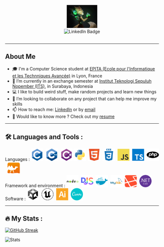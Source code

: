 <div id="header" align="center">
    <img src="./assets/pippfp.jpg" width="100"/>
    <div id="badges">
        <img src="https://img.shields.io/badge/LinkedIn-blue?style=for-the-badge&logo=linkedin&logoColor=white" alt="LinkedIn Badge"
        href="www.linkedin.com/in/hugo-frangiamone"/>
    </div>
    </br>
</div>

---
## About Me
- 🎓 I'm a Computer Science student at [EPITA (Ecole pour l'Informatique et les Technniques Avancée)](https://www.epita.fr/en/homepage/)  in Lyon, France
- 🌱 I’m currently in an exchange semester at [Institut Teknologi Sepuluh Nopember (ITS)](https://www.its.ac.id/), in Surabaya, Indonesia 
- 💻 I like to build weird stuff, make random projects and learn new things
- 👯 I’m looking to collaborate on any project that can help me improve my skills
- 📫 How to reach me: [LinkedIn](www.linkedin.com/in/hugo-frangiamone) or by [email](mailto:hugo.frangiamone@proton.me)
- 📝 Would like to know more ? Check out my [resume](https://svartorm.me/)

---
## :hammer_and_wrench: Languages and Tools :
<div id="language">
    Languages :
    <img src="https://github.com/devicons/devicon/blob/master/icons/c/c-original.svg" title="C" alt="C" width="40" height="40"/>&nbsp;
    <img src="https://github.com/devicons/devicon/blob/master/icons/cplusplus/cplusplus-original.svg" title="C++" alt="C++" width="40" height="40"/>&nbsp;
    <img src="https://github.com/devicons/devicon/blob/master/icons/csharp/csharp-original.svg" title="C#" alt="C#" width="40" height="40">
    <img src="https://github.com/devicons/devicon/blob/master/icons/python/python-original.svg" title="Python" alt="Python" width="40" height="40"/>&nbsp;
    <img src="https://github.com/devicons/devicon/blob/master/icons/html5/html5-original.svg" title="HTML5" alt="HTML" width="40" height="40"/>&nbsp;
    <img src="https://github.com/devicons/devicon/blob/master/icons/css3/css3-plain-wordmark.svg"  title="CSS3" alt="CSS" width="40" height="40"/>&nbsp;
    <img src="https://github.com/devicons/devicon/blob/master/icons/javascript/javascript-original.svg" title="JavaScript" alt="JavaScript" width="40" height="40"/>&nbsp;
    <img src="https://github.com/devicons/devicon/blob/master/icons/typescript/typescript-original.svg" title="TypeScript" alt="TypeScript" width="40" height="40"/>&nbsp;
    <img src="https://github.com/devicons/devicon/blob/master/icons/php/php-plain.svg" title="PHP" alt="PHP" width="40" height="40"/>&nbsp;
    <img src="https://github.com/devicons/devicon/blob/master/icons/ocaml/ocaml-original.svg" title="OCaml" alt="OCaml" width="40" height="40"/>&nbsp;
</div>
<div id="Framework and environment">
    Framework and environment :
    <img src="https://github.com/devicons/devicon/blob/master/icons/nodejs/nodejs-original-wordmark.svg" title="NodeJS" alt="NodeJS" width="40" height="40"/>&nbsp;
    <img src="https://github.com/devicons/devicon/blob/master/icons/discordjs/discordjs-original.svg" title="DiscordJS" alt="DiscordJS" width="40" height="40"/>&nbsp;
    <img src="https://github.com/devicons/devicon/blob/master/icons/docker/docker-plain.svg" title="Docker" alt="Docker" width="40" height="40"/>&nbsp;
    <img src="https://github.com/devicons/devicon/blob/master/icons/mysql/mysql-original-wordmark.svg" title="MySQL"  alt="MySQL" width="40" height="40"/>&nbsp;
    <img src="https://github.com/devicons/devicon/blob/master/icons/laravel/laravel-plain.svg" title="Laravel" alt="Laravel" width="40" height="40"/>&nbsp;
    <img src="https://github.com/devicons/devicon/blob/master/icons/dotnetcore/dotnetcore-original.svg" title=".NET Core" alt=".NET Core" width="40" height="40"/>&nbsp;
    
</div>
<div id="Software">
    Software :
    <img src="https://github.com/devicons/devicon/blob/master/icons/unity/unity-original.svg" title="Unity" alt="Unity" width="40" height="40"/>&nbsp;
    <img src="https://github.com/devicons/devicon/blob/master/icons/unrealengine/unrealengine-original.svg" title="Unreal Engine" alt="Unreal Engine" width="40" height="40"/>&nbsp;
    <img src="https://github.com/devicons/devicon/blob/master/icons/illustrator/illustrator-plain.svg" width="40" height="40">&nbsp;
    <img src="https://github.com/devicons/devicon/blob/master/icons/canva/canva-original.svg" title="Canva" alt="Canva" width="40" height="40"/>&nbsp;

</div>

---

## :fire: My Stats :

[![GitHub Streak](http://github-readme-streak-stats.herokuapp.com?user=svartorm&theme=dark&background=000000)](https://git.io/streak-stats)

<div id="stats">
    <!--img src="https://github-readme-stats.vercel.app/api?username=svartorm&show_icons=true&theme=radical" alt="Stats" width="400" height="200"/-->
    <img src="https://github-readme-stats-svartorm.vercel.app/api/top-langs/?username=svartorm&layout=compact&theme=radical" alt="Stats" width="400" height="200"/>
</-div>
